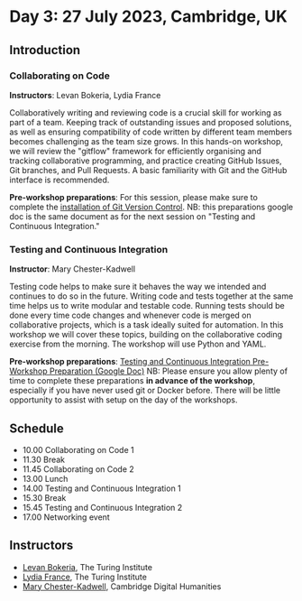 # Day 3: 27 July 2023, Cambridge, UK

## Introduction

### Collaborating on Code

**Instructors**: Levan Bokeria, Lydia France

Collaboratively writing and reviewing code is a crucial skill for working as part of a team. Keeping track of 
outstanding issues and proposed solutions, as well as ensuring compatibility of code written by different team members 
becomes challenging as the team size grows. In this hands-on workshop, we will review the "gitflow" framework for 
efficiently organising and tracking collaborative programming, and practice creating GitHub Issues, Git branches, and 
Pull Requests. A basic familiarity with Git and the GitHub interface is recommended.

**Pre-workshop preparations**: For this session, please make sure to complete the [installation of Git Version Control](https://docs.google.com/document/d/1t_MubA1QW8dSDujrj6HIY0dcI6HnuC59Fsooc1oJkWw/edit#heading=h.b4uiwt65ltkq). NB: this preparations google doc is the same document as for the next session on "Testing and Continuous Integration."  

### Testing and Continuous Integration

**Instructor**: Mary Chester-Kadwell

Testing code helps to make sure it behaves the way we intended and continues to do so in the future. Writing code and 
tests together at the same time helps us to write modular and testable code. Running tests should be done every time 
code changes and whenever code is merged on collaborative projects, which is a task ideally suited for automation. In 
this workshop we will cover these topics, building on the collaborative coding exercise from the morning. The workshop 
will use Python and YAML.

**Pre-workshop preparations**: [Testing and Continuous Integration Pre-Workshop Preparation (Google Doc)](https://docs.google.com/document/d/1t_MubA1QW8dSDujrj6HIY0dcI6HnuC59Fsooc1oJkWw/edit?usp=sharing)
NB: Please ensure you allow plenty of time to complete these preparations **in advance of the workshop**, especially if you have never used git or Docker before. There will be little opportunity to assist with setup on the day of the workshops. 

## Schedule

- 10.00 Collaborating on Code 1
- 11.30 Break
- 11.45 Collaborating on Code 2
- 13.00 Lunch
- 14.00 Testing and Continuous Integration 1
- 15.30 Break 
- 15.45 Testing and Continuous Integration 2
- 17.00 Networking event

## Instructors

- [Levan Bokeria](https://uk.linkedin.com/in/levan-bokeria1991), The Turing Institute
- [Lydia France](https://www.turing.ac.uk/people/researchers/lydia-france), The Turing Institute
- [Mary Chester-Kadwell](https://www.cdh.cam.ac.uk/about/people/dr-mary-chester-kadwell/), Cambridge Digital Humanities
